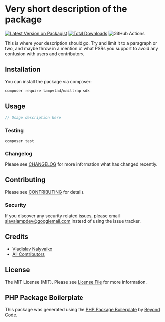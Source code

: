 # Very short description of the package

[![Latest Version on Packagist](https://img.shields.io/packagist/v/lampvlad/mailtrap-sdk.svg?style=flat-square)](https://packagist.org/packages/lampvlad/mailtrap-sdk)
[![Total Downloads](https://img.shields.io/packagist/dt/lampvlad/mailtrap-sdk.svg?style=flat-square)](https://packagist.org/packages/lampvlad/mailtrap-sdk)
![GitHub Actions](https://github.com/lampvlad/mailtrap-sdk/actions/workflows/main.yml/badge.svg)

This is where your description should go. Try and limit it to a paragraph or two, and maybe throw in a mention of what PSRs you support to avoid any confusion with users and contributors.

## Installation

You can install the package via composer:

```bash
composer require lampvlad/mailtrap-sdk
```

## Usage

```php
// Usage description here
```

### Testing

```bash
composer test
```

### Changelog

Please see [CHANGELOG](CHANGELOG.md) for more information what has changed recently.

## Contributing

Please see [CONTRIBUTING](CONTRIBUTING.md) for details.

### Security

If you discover any security related issues, please email slavalampdev@googlemail.com instead of using the issue tracker.

## Credits

-   [Vladislav Nalyvaiko](https://github.com/lampvlad)
-   [All Contributors](../../contributors)

## License

The MIT License (MIT). Please see [License File](LICENSE.md) for more information.

## PHP Package Boilerplate

This package was generated using the [PHP Package Boilerplate](https://laravelpackageboilerplate.com) by [Beyond Code](http://beyondco.de/).
